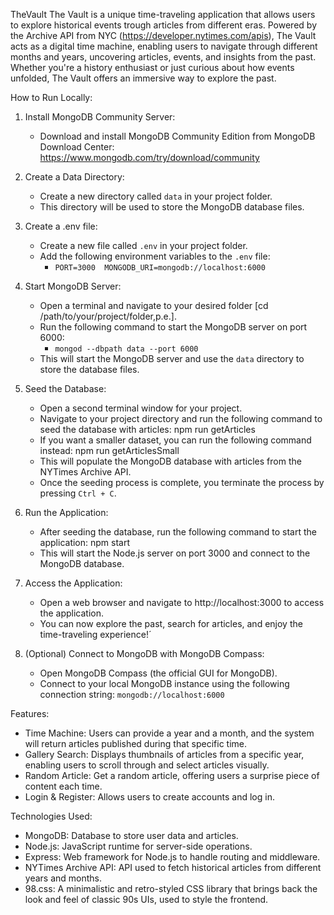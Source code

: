 TheVault
The Vault is a unique time-traveling application that allows users to explore historical events trough articles from different eras. Powered by the Archive API from NYC (https://developer.nytimes.com/apis), The Vault acts as a digital time machine, enabling users to navigate through different months and years, uncovering articles, events, and insights from the past. Whether you're a history enthusiast or just curious about how events unfolded, The Vault offers an immersive way to explore the past.

How to Run Locally:

1. Install MongoDB Community Server:
   - Download and install MongoDB Community Edition from MongoDB Download Center:
     https://www.mongodb.com/try/download/community

2. Create a Data Directory:
   - Create a new directory called `data` in your project folder.
   - This directory will be used to store the MongoDB database files.

3. Create a .env file:
   - Create a new file called `.env` in your project folder.
   - Add the following environment variables to the `.env` file:
      - `PORT=3000 
      MONGODB_URI=mongodb://localhost:6000`

4. Start MongoDB Server:
   - Open a terminal and navigate to your desired folder [cd /path/to/your/project/folder,p.e.].
   - Run the following command to start the MongoDB server on port 6000:
     - `mongod --dbpath data --port 6000`
   - This will start the MongoDB server and use the `data` directory to store the database files.

5. Seed the Database:
   - Open a second terminal window for your project.
   - Navigate to your project directory and run the following command to seed the database with articles:
     npm run getArticles
   - If you want a smaller dataset, you can run the following command instead:
     npm run getArticlesSmall
   - This will populate the MongoDB database with articles from the NYTimes Archive API.
   - Once the seeding process is complete, you terminate the process by pressing `Ctrl + C`.

5. Run the Application:
   - After seeding the database, run the following command to start the application:
     npm start
   - This will start the Node.js server on port 3000 and connect to the MongoDB database.

6. Access the Application:
    - Open a web browser and navigate to http://localhost:3000 to access the application.
    - You can now explore the past, search for articles, and enjoy the time-traveling experience!´

7. (Optional) Connect to MongoDB with MongoDB Compass:
   - Open MongoDB Compass (the official GUI for MongoDB).
   - Connect to your local MongoDB instance using the following connection string:
     `mongodb://localhost:6000`

Features:
   - Time Machine: Users can provide a year and a month, and the system will return articles published during that specific time.
   - Gallery Search: Displays thumbnails of articles from a specific year, enabling users to scroll through and select articles visually.
   - Random Article: Get a random article, offering users a surprise piece of content each time.
   - Login & Register: Allows users to create accounts and log in.


Technologies Used:
   - MongoDB: Database to store user data and articles.
   - Node.js: JavaScript runtime for server-side operations.
   - Express: Web framework for Node.js to handle routing and middleware.
   - NYTimes Archive API: API used to fetch historical articles from different years and months.
   - 98.css: A minimalistic and retro-styled CSS library that brings back the look and feel of classic 90s UIs, used to style the frontend.